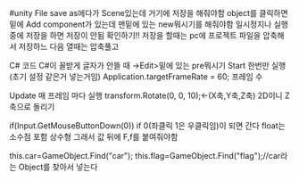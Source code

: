 #unity
File save as에다가 Scene있는데 거기에 저장을 해줘야함
object를 클릭하면 밑에 Add component가 있는데 맨밑에 있는 new뭐시기를 해줘야함
일시정지나 실행중에 저장을 하면 저장이 안됨
확인하기!!
저장을 할때는 pc에 프로젝트 파일을 압축해서 저장하느 다음 열때는 압축풀고

C# 코드
C#이 꼴받게 글자가 안뜰 때
→Edit>밑에 있는 pre뭐시기
Start 한번만 실행 
(초기 설정 같은거 넣는거임)
Application.targetFrameRate = 60; 프레임 수

Update 매 프레임 마다 실행
transform.Rotate(0, 0, 10);<-(X축,Y축,Z축)
2D이니 Z축으로 돌리기

 if(Input.GetMouseButtonDown(0))
 if 0(좌클릭 1은 우클릭임)이 되면 간다
 float는 소수점 포함 상수형 그래서 값 뒤에 F,f를 붙여줘야함

 this.car=GameObject.Find("car");
 this.flag=GameObject.Find("flag");//car라는 Object를 찾아서 넣는다
